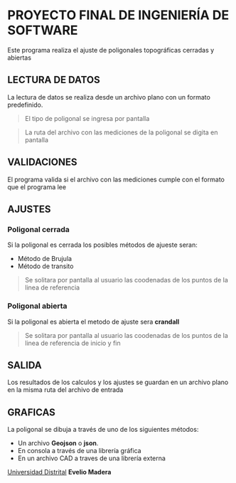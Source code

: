 # PROYECTO FINAL DE INGENIERÍA DE SOFTWARE

Este programa realiza el ajuste de poligonales topográficas cerradas y abiertas

## LECTURA DE DATOS
La lectura de datos se realiza desde un archivo plano con un formato predefinido.

> El tipo de poligonal se ingresa por pantalla

> La ruta del archivo con las mediciones de la poligonal se digita en pantalla

## VALIDACIONES
El programa valida si el archivo con las mediciones cumple con el formato que el programa lee

## AJUSTES

### Poligonal cerrada
Si la poligonal es cerrada los posibles métodos de ajueste seran:

- Método de Brujula
- Método de transito

> Se solitara por pantalla al usuario las coodenadas de los puntos de la linea de referencia

### Poligonal abierta
Si la poligonal es abierta el metodo de ajuste sera **crandall**

> Se solitara por pantalla al usuario las coodenadas de los puntos de la linea de referencia de inicio y fin

## SALIDA
Los resultados de los calculos y los ajustes se guardan en un archivo plano en la misma ruta del archivo de entrada

## GRAFICAS
La poligonal se dibuja a través de uno de los siguientes métodos:

- Un archivo **Geojson** o **json**.
- En consola a través de una librería gráfica
- En un archivo CAD a traves de una librería externa

[Universidad Distrital](https://www.udistrital.edu.co)
**Evelio Madera**

